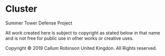# Cluster
Summer Tower Defense Project

All work created here is subject to copyright as stated below in that name and is not free for public use in other works or creative uses.

Copyright © 2019 Callum Robinson United Kingdon. All Rights reserved.
